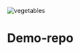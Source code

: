 ![vegetables](https://user-images.githubusercontent.com/117710700/209907273-d8d1e283-a660-455c-809e-dc6dfd92ddd3.jpg)
# Demo-repo
